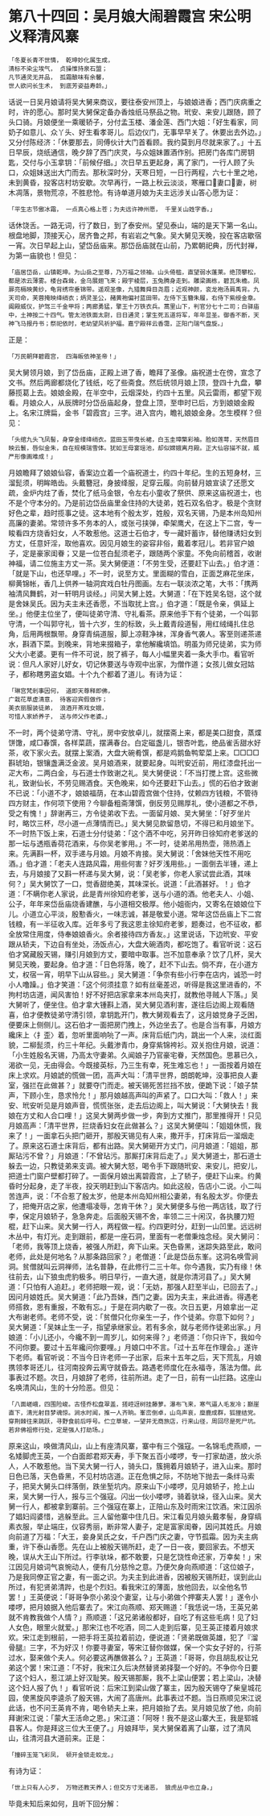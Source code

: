 第八十四回：吴月娘大闹碧霞宫 宋公明义释清风寨
==============================================================================================

    「冬夏长青不世情， 乾坤妙化属生成，
    清标不染尘埃气， 贞操惟持泉石盟；
    凡节通灵无并品， 孤霜酿味有余馨，
    世人欲问长生术， 到底芳姿益寿龄。」

话说一日吴月娘请将吴大舅来商议，要往泰安州顶上，与娘娘进香；西门庆病重之时，许的愿心。那时吴大舅保定备办香烛纸马祭品之物。玳安、来安儿跟随，顾了头口骑。月娘便坐一乘暖轿子，分付孟玉楼、潘金莲、西门大姐：「好生看家，同奶子如意儿、众丫头、好生看孝哥儿。后边仪门，无事早早关了。休要出去外边。」又分付陈经济：「休要那去，同傅伙计大门首看顾。我约莫到月尽就来家了。」十五日早辰，烧纸通信，晚夕辞了西门庆灵，与众姐妹置酒作别。把房门各库门房钥匙，交付与小玉拿钥：「前候仔细。」次日早五更起身，离了家门，一行人顾了头口，众姐妹送出大门而去。那秋深时分，天寒日短，一日行两程，六七十里之地，未到黄昏，投客店村坊安歇。次早再行，一路上秋云淡淡，寒雁口妻口妻，树木凋落，景物荒凉，不胜悲怆。有诗单道月娘为夫主远涉关山答心愿为证：

    「平生志节傲冰霜， 一点真心格上苍；为夫远许神州愿， 千里关山姓字香。」

话休饶舌。一路无词，行了数日，到了泰安州。望见泰山，端的是天下第一名山。根盘地脚，顶接天心，居齐鲁之邦，有岩岩之气象。吴大舅见天晚，投在客店歇宿一宵。次日早起上山，望岱岳庙来。那岱岳庙就在山前，乃累朝祀典，历代封禅，为第一庙貌也！但见：

    「庙居岱岳，山镇乾坤。为山岳之至尊，乃万福之领袖。山头倚槛，直望弱水蓬莱。绝顶攀松，都是浓云薄雾。楼台森耸，金乌展翅飞来；殿宇棱层，玉兔腾身走到。雕梁画栋，碧瓦朱檐。凤扉亮槅映黄纱，龟背绣帘垂锦带。遥观圣像，九猎舞舜目尧眉；近观神颜，衮龙袍汤肩禹背。九天司命，芙蓉掩映绛绡衣；炳灵圣公，赭黄袍偏衬蓝田带。左侍下玉簪朱履，右侍下紫绶金章。阖殿威仪，护驾三千金甲将；两廊勇猛，擎王十万铁衣兵。蒿里山下，判官分七十二司；白驿庙中，土神按二十四气。管太池铁面太尉，日日通灵；掌生死五道将军，年年显圣。御香不断，天神飞马报丹书；祭祀依时，老幼望风祈护福。嘉宁殿祥云香霭，正阳门瑞气盘旋。」

正是：

    「万民朝拜碧霞宫， 四海皈依神圣帝！」

吴大舅领月娘，到了岱岳庙，正殿上进了香，瞻拜了圣像。庙祝道士在傍，宣念了文书。然后两廊都烧化了钱纸，吃了些斋食。然后统领月娘上顶，登四十九盘，攀藤揽葛上去。娘娘金殿，在半空中，云烟深处，约四十五里。风云雷雨，都望下观看。月娘众人，从辰牌时分岱岳庙起身，登盘上顶，至申时已后，方到娘娘金殿上。名宋江牌扁，金书「碧霞宫」三字。进入宫内，瞻礼娘娘金身。怎生模样？但见：

    「头绾九头飞凤髻，身穿金缕绛绡衣。蓝田玉带曳长裙，白玉圭璋檠彩袖。脸如莲萼，天然眉目映云鬟，唇似金朱，自在规模瑞雪体。犹如王母宴瑶池，却似嫦娥离月殿。正大仙容描不就，威严形像画难成！」

月娘瞻拜了娘娘仙容，香案边立着一个庙祝道士，约四十年纪。生的五短身材，三溜髭须，明眸皓齿。头戴簪冠，身披绛服，足穿云履。向前替月娘宣读了还愿文疏，金炉内炷了香，焚化了纸马金银，令左右小童收了祭供、原来这庙祝道士，也不是个守本分的。乃是前边岱岳庙里金住持的大徒弟，姓石双名伯才。极是个贪财好色之辈，趋时揽事之徒。这本地有个殷太岁，姓殷，双名天锡，乃是本州岛知州高廉的妻弟。常领许多不务本的人，或张弓挟弹，牵架鹰犬，在这上下二宫，专一睃看四方烧香妇女，人不敢惹他。这道士石伯才，专一藏奸蓄诈，替他赚诱妇女到方丈，任意奸淫，取他喜欢。因见月娘生的姿容非俗，戴着孝冠儿。若非官户娘子，定是豪家闺眷；又是一位苍白髭须老子，跟随两个家童。不免向前稽首，收谢神福，请二位施主方丈一茶。吴大舅便道：「不劳生受，还要赶下山去。」伯才道：「就是下山，也还早哩。」不一时，说至方丈。里面糊的雪白，正面芝麻花坐床，柳黄锦帐，香几上供养一轴洞宾戏白牡丹图画。左右一联淡浓之笔，大书：「携两袖清风舞鹤，对一轩明月谈经。」问吴大舅上姓。大舅道：「在下姓吴名铠，这个就是舍妹吴氏。因为夫主未还香愿，不当取扰上宫。」伯才道：「既是令亲，俱延上坐。」他便主位坐了，便叫徒弟守清、守礼看茶。原来他手下有个徒弟，一个叫郭守清，一个叫郭守礼，皆十六岁，生的标致，头上戴青段道髻，用红绒绳扎住总角，后用两根飘带。身穿青绢道服，脚上凉鞋净袜，浑身香气袭人。客至则递茶递水，斟酒下菜。到晚来，背地来掇箱子，拿他解纔填馅。明虽为师兄徒弟，实为师父大小老婆。更有一件不可说，脱了裤子，每人小幅里夹着一条大手巾。看官听说：但凡人家好儿好女，切记休要送与寺观中出家，为僧作道；女孩儿做女冠姑子，都称瞎男盗女娼。十个九个都着了道儿。有诗为证：

    「琳宫梵剎事因何， 道即天尊释即佛，
    广栽花草虚清意， 待客迎宾假做作；
    美衣丽服装徒弟， 浪酒开茶戏女娥，
    可惜人家娇养子， 送与师父作老婆。」

不一时，两个徒弟守清、守礼，房中安放卓儿，就摆斋上来，都是美口甜食，蒸煠饼馓，咸□春馔，各样菜蔬，摆满春台。白定磁盏儿，银杏叶匙，绝品雀舌甜水好茶，收下家火去。就摆上案酒，大盘大碗肴馔，都是鸡鹅鱼鸭荤菜上来。□□□□斟琥珀，银镶盏满泛金波。吴月娘酒来，就要起身。叫玳安近前，用红漆盘托出一疋大布，二两白金，与石道士作致谢之礼。吴大舅便说：「不当打搅上宫。这些微礼，致谢仙长，不劳见赐酒食。天色晚来，如今还要赶下山去。」慌的石伯才致谢不已说：「小道不才，娘娘福荫，在本山碧霞宫做个住持，仗赖四方钱粮，不管待四方财主，作何项下使用？今聊备粗斋薄馔，倒反劳见赐厚礼，使小道都之不恭，受之有愧！」辞谢再三，方令徒弟收下去。一面留月娘、吴大舅坐：「好歹坐片时，略饮三杯，尽小道一点薄情而已。」吴大舅见款留恳切，不得已和月娘坐下。不一时热下饭上来，石道士分付徒弟：「这个酒不中吃，另开昨日徐知府老爹送的那一坛与透瓶香荷花酒来，与你吴老爹用。」不一时，徒弟吊用热壶，筛热酒上来。先满斟一杯，双手递与月娘。月娘不肯接。吴大舅说：「舍妹他天性不用吃酒。」伯才道：「老夫人连路风霜，用些何害？好歹浅用些。」一面倒去半锺，递上去，与月娘接了又斟一杯递与吴大舅，说：「吴老爹，你老人家试尝此酒，其味何？」吴大舅饮了一口，觉香甜绝美，其味深长。说道：「此酒甚好。！」伯才道：「不瞒你老人家说，此是青州徐知府老爹，送与小道的酒。他老夫人、小姐、公子，年年来岱岳庙烧香建醮，与小道相交极厚。他小姐衙内，又寄名在娘娘位下儿。小道立心平淡，殷懃香火，一味志诚，甚是敬爱小道。常年这岱岳庙上下二宫钱粮，有一半征收入库。近年多亏了我这恩主徐知府老爹，题奏过，也不征收，都全放常住用度，侍奉娘娘香火。余者接待四方香友。」这里说话，下边玳安、平安跟从轿夫，下边自有坐处，汤饭点心，大盘大碗酒肉，都吃饱了。看官听说：这石伯才窝藏殷天锡，赚引月娘到方丈，要暗中取事。岂不加意奉承？饮了几杯，吴大舅见天晚，要起身。伯才道：「日色将落，晚了，赶不下山去。倘不弃，在小道方丈，权宿一宵，明早下山从容些。」吴大舅道：「争奈有些小行李在店内，诚恐一时小人噜躁。」伯才笑道：「这个何须挂意？如有丝毫差迟，听得是我这里进香的，不拘村坊店道，闻风害怕！好不好把店家拿来本州岛夹打，就教他寻贼人下落。」吴大舅听了，便坐住。伯才拿大锺斟上酒，吴大舅见酒利害，遂往后边阁上观看随喜，伯才便教徒弟守清引领，拿钥匙开门，教大舅观看去了，这月娘觉身子乏困，便要床上侧侧儿。这石伯才一面把房门拽上，外边坐去了。也是合当有事，月娘方纔床上〈扌歪〉着，忽听里面响喨了一声。床背后纸门内，跳出一个人来，淡红面貌，二柳髭须，约三十年纪。头戴渗青巾，身穿紫锦袴衫。双关抱住月娘，说道：「小生姓殷名天锡，乃高太守妻弟。久闻娘子乃官豪宅眷，天然国色。思慕已久，渴欲一见，无由得会。今既接英标，乃三生有幸，死生难忘也！」一面按着月娘在床上求欢。月娘諕的慌做一团，高声大叫：「清平世界，朗朗乾坤，没事把良人妻室，强拦在此做甚？」就要夺门而走。被天锡死苦拦挡不放，便跪下说：「娘子禁声，下顾小生，恳求怜允！」那月娘越高声叫的声紧了。口口大叫：「救人！」来安、玳安听见是月娘声音，慌慌张张，走去后边阁上，叫大舅说：「大舅快去！我娘在方丈和人合口哩！」这吴大舅两步做一步，奔到方丈推门，那里推得开！只见月娘高声：「清平世界，拦烧香妇女在此做甚么？」这吴大舅便叫：「姐姐休慌，我来了！」一面拿石头把门砸开，那殷天锡见有人来，撒开手，打床背后一溜烟走了。原来这石道士床背后，都有出路。吴大舅砸开方丈门，问月娘道：「姐姐，那厮玷污不曾？」月娘道：「不曾玷污。那厮打床背后走了。」吴大舅道士，那石道士躲去一边，只教徒弟来支调。被大舅大怒，喝令手下跟随玳安、来安儿，把安儿，把道士门窗户壁都打碎了。一面保月娘出离碧霞宫，上了轿子，便赶下山来。约黄昏时分起身，走了半夜，投天明赶到山下客店内。如此这般，告店小二说。小二叫苦连声，说：「不合惹了殷太岁，他是本州岛知州相公妻弟，有名殷太岁。你便去了，把俺开店之家，他遭塌凌辱，怎肯干休？」吴大舅便多与他一两店钱，取了行李，保定月娘轿子，急急奔走。后面殷天锡不舍，率领二三十闲汉，各执腰刀短棍，赶下山来。吴大舅一行人，两程做一程。约四更时分，赶到一山凹里。远远树木丛中，有灯光。走到跟前，都是一座石洞，里面有一老僧秉烛念经。吴大舅问：「老师，我等顶上烧香，被强人所赶，奔下山来。天色昏黑，迷踪失路至此，敢问老师，此处是何地名？从那条路回家？」老僧道：「此是岱岳东峯。这洞名唤雪涧洞。贫僧就叫云洞禅师，法名普静，在此修行二三十年。你今遇我，实乃有缘！休往前去，山下狼虫虎豹极多。明日早行，一直大道，就是你清河县了。」吴大舅道：「只怕有人追赶。」老师把眼一观，说：「无妨，那强人赶至半山，已回去了。」因问月娘姓氏。吴大舅道：「此乃吾妹，西门之妻。因为夫主，来此进香。得遇老师搭救，恩有重报，不敢有忘。」于是在洞内歇了一夜。次日五更，月娘拿出一疋大布谢老师。老师不受，说：「贫僧只化你亲生一子，作个徒弟。你意下如何？」吴大舅道：「吴妹止生一子，指望承继家业。若有多余，就与老师作徒弟出家。」月娘道：「小儿还小，今纔不到一周岁儿，如何来得？」老师道：「你只许下，我如今不问你要。要过十五年纔问你要哩。」月娘口中不言。「过十五年在作理会。」遂许下老师。看官听说：不当今日许老师一子出家，后来十五年之后，天下荒乱，月娘携领孝哥还儿，往河南投奔云离守就昏去。路遇老师度化在永福寺，落法为僧。此事表过不题。次日，月娘辞了老师，往前所进。走了一日，前有一山拦路。这座山名唤清风山，生的十分险恶。但见：

    「八面嵯峨，四围险峻。古怪乔松盘翠盖，搓崆迓树挂藤萝。瀑布飞来，寒气逼人毛发冷；巅崖直下，清光射目梦魂惊。涧水时闻，推一人齐晌。峯峦倒卓，山鸟声哀，糜鹿成群，狐狸结党。穿荆棘往来跳跃，寻野食前后呼号。伫立草坡，一望并无商旅店，行来山径，周回尽是死尸坑。若非佛祖修行处，定是强人打劫场。」

原来这山，唤做清风山，山上有座清风寨，寨中有三个强寇。一名锦毛虎燕顺，一名矮脚虎王英，一个白面郎君郑天寿，手下聚五百小喽啰，专一打家劫道，放火杀人，人不敢惹他。当下吴大舅一行人，骑头口，簇拥着月娘轿子，进入山来。那时日色已落，天色昏黑，不见村坊店道。正在危惧之际，不防地下抛去一条绊马索子，把吴大舅头口绊落倒，跌坐堑坑内。原来山下小喽啰，见月娘轿子，抢上山来，吴大舅一行人，报与三个强寇。闪出一伙小喽啰，骑着驮垛，径入山来。吴大舅一行人，都被拿到寨前。三个强寇在寨上，正陪山东及时雨宋江饮酒。宋江因杀了娼妇阎婆惜，逃躲至此。三人留他寨中住几日。宋江看见月娘头戴孝髻，身穿缟素衣服，举止端庄，仪容秀丽，断非常人妻子，定是富家闺眷，因问其姓氏。月娘向前道了万福：「大王，妾身吴氏之女，千户西门庆之妻，守节孤霜。因为夫主病重，许下泰山香愿。先在山上被殷天锡所赶，走了一日一夜，要回家去。不想天晚，误从大王山下所过。行李驮垛，都不敢要，只是乞饶性命还家，万幸矣！」宋江因见月娘词气哀惋动人，便有几分慈怜之意。乃便欠身向燕顺道：「这位娘子，乃是我同僚正官之妻，有一面之识。为夫主到此进香，因被殷天锡所赶，误到此山所过，有犯贤弟清跸，也是个烈妇。看我宋江的薄面，放他回去，以全他名节罢！」王英便说：「哥哥争奈小弟没个妻室，让与小弟做个押寨夫人罢！」遂令小喽啰，把月娘据入他后寨去了。宋江向燕顺、郑天赐道：「我恁说一场，王英兄弟就不肯教我做个人情？」燕顺道：「这兄弟诸般都好，自吃了有这些毛病！见了妇人女色，眼里火就爱。」那宋江也不吃酒，同二人走到后寨，见王英正搂着月娘求欢。宋江走到根前，一把手将王英拉着前边，便说道：「贤弟既做英雄，犯了『溜骨腿』三字，不为好汉！你要寻妻室，等宋江替你做媒，保一个实女子好的，行茶过水，娶来做个夫人。何必要这再醮做甚么？」王英道：「哥哥，你且胡乱权让兄弟这个罢！宋江道：「不好，我宋江久后决然替贤弟择娶一个好的。不争你今日要了这个妇人，惹江湖上好汉耻笑。殷天锡那厮，我不上梁山便罢；若上梁山，决替这个妇人报了仇！」看官听说：后宋江到梁山做了寨主，因为殷天锡夺了柴皇城花园，使黑旋风李逵杀了殷天锡，大闹了高唐州。此事表过不题。当日燕顺见宋江说此话，也不问王英肯不肯，喝令轿夫上来，把月娘抬了去。吴月娘见放了他，向前拜谢宋江说：「蒙大王活命之恩。」宋江道：「阿呀！我不是这山寨大王，我是郓城县客人。你是拜这三位大王便了。」月娘拜毕，吴大舅保着离了山寨，过了清风山，往清河县大道前来。正是：

    「撞碎玉笼飞彩凤， 顿开金锁走蛟龙。」

有诗为证：

    「世上只有人心歹， 万物还教天养人；但交方寸无诸恶， 狼虎丛中也立身。」

毕竟未知后来如何，且听下回分解：